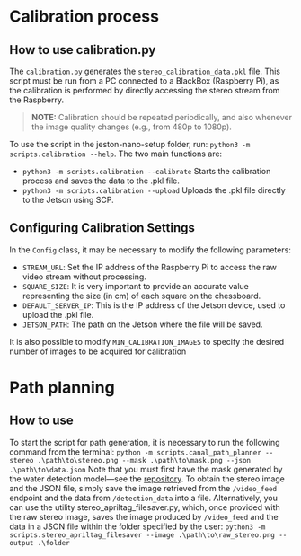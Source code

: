 # Calibration process

## How to use calibration.py 
The `calibration.py` generates the `stereo_calibration_data.pkl` file. This script must be run from a PC connected to a BlackBox (Raspberry Pi),
as the calibration is performed by directly accessing the stereo stream from the Raspberry.

> **NOTE:** Calibration should be repeated periodically, and also whenever the image quality changes (e.g., from 480p to 1080p).

To use the script in the jeston-nano-setup folder, run: ```python3 -m scripts.calibration --help```. The two main functions are:
- `python3 -m scripts.calibration --calibrate` Starts the calibration process and saves the data to the .pkl file.
- `python3 -m scripts.calibration --upload` Uploads the .pkl file directly to the Jetson using SCP.

## Configuring Calibration Settings
In the `Config` class, it may be necessary to modify the following parameters:

- `STREAM_URL`: Set the IP address of the Raspberry Pi to access the raw video stream without processing.
- `SQUARE_SIZE`: It is very important to provide an accurate value representing the size (in cm) of each square on the chessboard.
- `DEFAULT_SERVER_IP`: This is the IP address of the Jetson device, used to upload the .pkl file.
- `JETSON_PATH`: The path on the Jetson where the file will be saved.

It is also possible to modify `MIN_CALIBRATION_IMAGES` to specify the desired number of images to be acquired for calibration

# Path planning
## How to use 
To start the script for path generation, it is necessary to run the following command from the terminal: 
```python -m scripts.canal_path_planner --stereo .\path\to\stereo.png --mask .\path\to\mask.png --json .\path\to\data.json```
Note that you must first have the mask generated by the water detection model—see the [repository](https://github.com/nautilus-unipd/autodocking-ros2/tree/main/autodocking_saver/autodocking_saver/open_waters). 
To obtain the stereo image and the JSON file, simply save the image retrieved from the `/video_feed` endpoint and the data from `/detection_data` into a file. 
Alternatively, you can use the utility stereo_apriltag_filesaver.py, which, once provided with the raw stereo image, saves the image produced by `/video_feed` and the data in a JSON file within the folder specified by the user:
```python3 -m scripts.stereo_apriltag_filesaver --image .\path\to\raw_stereo.png --output .\folder```


